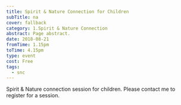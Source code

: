 ```yaml
---
title: Spirit & Nature Connection for Children
subTitle: na
cover: fallback
category: 1.Spirit & Nature Connection
abstract: Page abstract.
date: 2018-08-21
fromTime: 1.15pm
toTime: 4.15pm
type: event
cost: Free
tags:
  - snc
---
```


Spirit & Nature connection session for children. Please contact me to register for a session.

